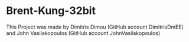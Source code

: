 # Brent-Kung-32bit
This Project was made by Dimitris Dimou
(GitHub account DimitrisDmEE) and John 
Vasilakopoulos (GitHub account 
JohnVasilakopoulos)
